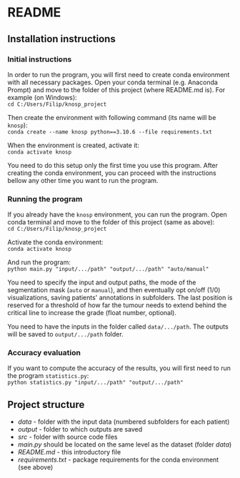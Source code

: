 # README

## Installation instructions

### Initial instructions

In order to run the program, you will first need to create conda environment with all necessary packages. Open your conda terminal (e.g. Anaconda Prompt) and move to the folder of this project (where README.md is). For example (on Windows):  
`cd C:/Users/Filip/knosp_project`

Then create the environment with following command (its name will be `knosp`):  
`conda create --name knosp python==3.10.6 --file requirements.txt`

When the environment is created, activate it:  
`conda activate knosp`

You need to do this setup only the first time you use this program. After creating the conda environment, you can proceed with the instructions bellow any other time you want to run the program.

### Running the program 

If you already have the `knosp` environment, you can run the program. Open conda terminal and move to the folder of this project (same as above):  
`cd C:/Users/Filip/knosp_project`

Activate the conda environment:  
`conda activate knosp`

And run the program:  
`python main.py "input/.../path" "output/.../path" "auto/manual"`

You need to specify the input and output paths, the mode of the segmentation mask (`auto` or `manual`), and then eventually opt on/off (1/0) visualizations, saving patients' annotations in subfolders. The last position is reserved for a threshold of how far the tumour needs to extend behind the critical line to increase the grade (float number, optional).

You need to have the inputs in the folder called `data/.../path`. The outputs will be saved to `output/.../path` folder. 

### Accuracy evaluation

If you want to compute the accuracy of the results, you will first need to run the program `statistics.py`:  
`python statistics.py "input/.../path" "output/.../path"`

## Project structure

- *data* - folder with the input data (numbered subfolders for each patient)
- *output* - folder to which outputs are saved
- *src* - folder with source code files
- *main.py* should be located on the same level as the dataset (folder *data*)
- *README.md* - this introductory file
- *requirements.txt* - package requirements for the conda environment (see above)
